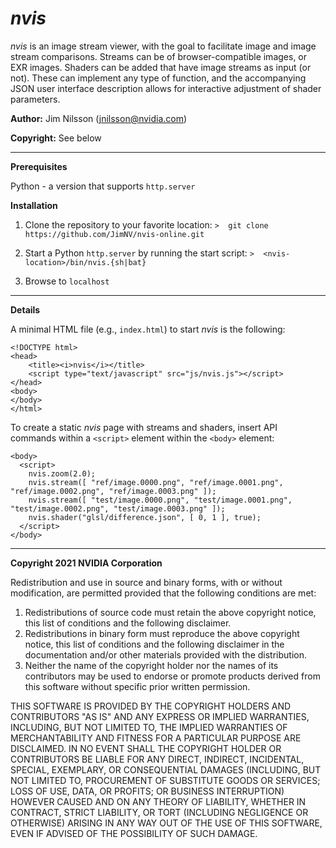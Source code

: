 # *nvis*

*nvis* is an image stream viewer, with the goal to facilitate image and image stream comparisons. Streams can be of browser-compatible images, or EXR images.  Shaders can be added that have image streams as input (or not).  These can implement any type of function, and the accompanying JSON user interface description allows for interactive adjustment of shader parameters.

**Author:** Jim Nilsson (jnilsson@nvidia.com)

**Copyright:** See below

- - -

**Prerequisites**

Python - a version that supports `http.server`

**Installation**

1. Clone the repository to your favorite location:  `>  git clone https://github.com/JimNV/nvis-online.git`

2. Start a Python `http.server` by running the start script: `>  <nvis-location>/bin/nvis.{sh|bat}`

3. Browse to `localhost`

- - -

**Details**

A minimal HTML file (e.g., `index.html`) to start *nvis* is the following:

```
<!DOCTYPE html>
<head>
    <title><i>nvis</i></title>
    <script type="text/javascript" src="js/nvis.js"></script>
</head>
<body>
</body>
</html>
```

To create a static *nvis* page with streams and shaders, insert API commands within a `<script>` element within the `<body>` element:

```
<body>
  <script>
    nvis.zoom(2.0);
    nvis.stream([ "ref/image.0000.png", "ref/image.0001.png", "ref/image.0002.png", "ref/image.0003.png" ]);
    nvis.stream([ "test/image.0000.png", "test/image.0001.png", "test/image.0002.png", "test/image.0003.png" ]);
    nvis.shader("glsl/difference.json", [ 0, 1 ], true);
  </script>
</body>
```
- - -

**Copyright 2021 NVIDIA Corporation**

Redistribution and use in source and binary forms, with or without modification, are permitted provided that the following conditions are met:

1. Redistributions of source code must retain the above copyright notice, this list of conditions and the following disclaimer.
2. Redistributions in binary form must reproduce the above copyright notice, this list of conditions and the following disclaimer in the documentation and/or other materials provided with the distribution.
3. Neither the name of the copyright holder nor the names of its contributors may be used to endorse or promote products derived from this software without specific prior written permission.

THIS SOFTWARE IS PROVIDED BY THE COPYRIGHT HOLDERS AND CONTRIBUTORS "AS IS" AND ANY EXPRESS OR IMPLIED WARRANTIES, INCLUDING, BUT NOT LIMITED TO, THE IMPLIED WARRANTIES OF MERCHANTABILITY AND FITNESS FOR A PARTICULAR PURPOSE ARE DISCLAIMED. IN NO EVENT SHALL THE COPYRIGHT HOLDER OR CONTRIBUTORS BE LIABLE FOR ANY DIRECT, INDIRECT, INCIDENTAL, SPECIAL, EXEMPLARY, OR CONSEQUENTIAL DAMAGES (INCLUDING, BUT NOT LIMITED TO, PROCUREMENT OF SUBSTITUTE GOODS OR SERVICES; LOSS OF USE, DATA, OR PROFITS; OR BUSINESS INTERRUPTION) HOWEVER CAUSED AND ON ANY THEORY OF LIABILITY, WHETHER IN CONTRACT, STRICT LIABILITY, OR TORT (INCLUDING NEGLIGENCE OR OTHERWISE) ARISING IN ANY WAY OUT OF THE USE OF THIS SOFTWARE, EVEN IF ADVISED OF THE POSSIBILITY OF SUCH DAMAGE.
